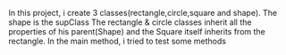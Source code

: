 In this project, i create 3 classes(rectangle,circle,square and shape). 
The shape is the supClass 
The rectangle & circle classes inherit all the properties of his parent(Shape) and the Square itself inherits from the rectangle.
In the main method, i tried to test some methods
